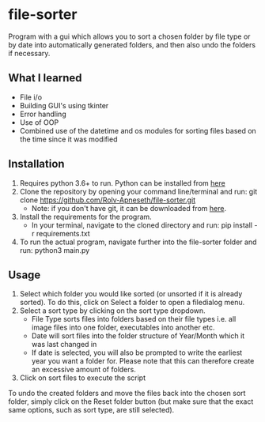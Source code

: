 # file-sorter #
 Program with a gui which allows you to sort a chosen folder by file type or by date into automatically generated folders, and then also undo the folders if necessary.

## What I learned
* File i/o
* Building GUI's using tkinter
* Error handling
* Use of OOP
* Combined use of the datetime and os modules for sorting files based on the time since it was modified

## Installation
1. Requires python 3.6+ to run. Python can be installed from [here](https://www.python.org/downloads/)
2. Clone the repository by opening your command line/terminal and run: git clone https://github.com/Rolv-Apneseth/file-sorter.git
    * Note: if you don't have git, it can be downloaded from [here](https://git-scm.com/downloads).
3. Install the requirements for the program.
    * In your terminal, navigate to the cloned directory and run: pip install -r requirements.txt
4. To run the actual program, navigate further into the file-sorter folder and run: python3 main.py

## Usage
1. Select which folder you would like sorted (or unsorted if it is already sorted). To do this, click on Select a folder to open a filedialog menu.
2. Select a sort type by clicking on the sort type dropdown.
    * File Type sorts files into folders based on their file types i.e. all image files into one folder, executables into another etc.
    * Date will sort files into the folder structure of Year/Month which it was last changed in
    * If date is selected, you will also be prompted to write the earliest year you want a folder for. Please note that this can therefore create an excessive amount of folders.
3. Click on sort files to execute the script

To undo the created folders and move the files back into the chosen sort folder, simply click on the Reset folder button (but make sure that the exact same options, such as sort type, are still selected).
